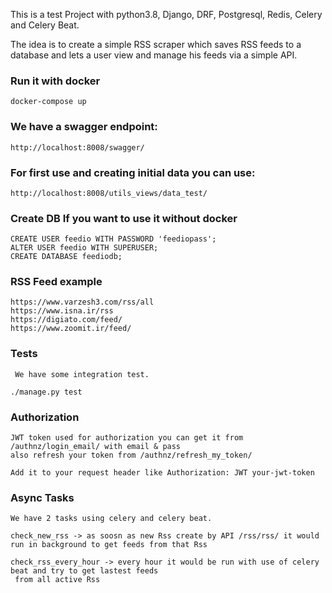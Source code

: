 This is a test Project with python3.8, Django, DRF, Postgresql, Redis, Celery and Celery Beat.

The idea is to create a simple RSS scraper which saves RSS feeds to a database and lets a user view and manage his 
feeds via a simple API.

### Run it with docker

    docker-compose up

### We have a swagger endpoint:

    http://localhost:8008/swagger/

### For first use and creating initial data you can use:
    
    http://localhost:8008/utils_views/data_test/
 
### Create DB If you want to use it without docker
    
    CREATE USER feedio WITH PASSWORD 'feediopass';
    ALTER USER feedio WITH SUPERUSER;
    CREATE DATABASE feediodb;


### RSS Feed example

    https://www.varzesh3.com/rss/all
    https://www.isna.ir/rss
    https://digiato.com/feed/
    https://www.zoomit.ir/feed/
    
### Tests

     We have some integration test.

    ./manage.py test


### Authorization

    JWT token used for authorization you can get it from /authnz/login_email/ with email & pass
    also refresh your token from /authnz/refresh_my_token/
    
    Add it to your request header like Authorization: JWT your-jwt-token


### Async Tasks

    We have 2 tasks using celery and celery beat.
    
    check_new_rss -> as soosn as new Rss create by API /rss/rss/ it would run in background to get feeds from that Rss
    
    check_rss_every_hour -> every hour it would be run with use of celery beat and try to get lastest feeds
     from all active Rss 

